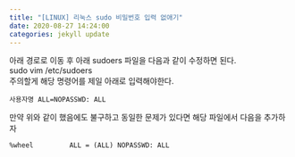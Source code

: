 ```yaml
---
title: "[LINUX] 리눅스 sudo 비밀번호 입력 없애기"
date: 2020-08-27 14:24:00
categories: jekyll update
---
```


아래 경로로 이동 후 아래 sudoers 파일을 다음과 같이 수정하면 된다.<br>
sudo vim /etc/sudoers<br>
주의할게 해당 명령어를 제일 아래로 입력해야한다.
```
사용자명 ALL=NOPASSWD: ALL
```

만약 위와 같이 했음에도 불구하고 동일한 문제가 있다면 해당 파일에서 다음을 추가하자<br>
```
%wheel         ALL = (ALL) NOPASSWD: ALL
```